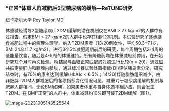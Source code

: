 ### “正常”体重人群减肥后2型糖尿病的缓解—ReTUNE研究

纽卡斯尔大学 Roy Taylor MD

体重减轻诱导2型糖尿病(T2DM)缓解的潜在机制仅在BMI > 27 kg/m2的人群中有过报告。假定BMI < 27 kg/m2的人群中也存在相同的机制。本试验研究了逐步膳食减肥过程中的病理生理学。纳入T2DM患者（13/20例女性，平均59.3±7.1岁，BMI 24.8±1.7 kg/m2），进行3个5%减肥周期前后的研究，每个周期包括2-4周的低能量饮食，随后是4-6周的体重维持。所有降糖药均在体重减轻前停用，在开始研究12个月时再次检测。将结局与血糖正常匹配的对照进行比较(n = 20)。通过磁共振定量肝内和胰腺内脂肪，通过标准餐试验处置指数(DI)评估胰岛素分泌。研究结束时，有70%的患者达到缓解(HbA1c < 6.5%；14/20)伴随脂肪组织减少。由非肥胖T2DM人群减肥后的各项指标变化情况可见，减重对于糖尿病缓解的机制与肥胖人群相同。无论BMI如何，如果患者体重与自身体质不相适应，则会发生T2DM。在 BMI“正常”的人群中，体重减轻约10%即可使T2DM缓解（图1）。



![image-20231005143525544](https://p.ipic.vip/16gn48.png)